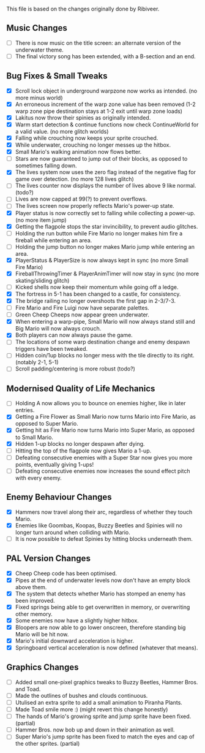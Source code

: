 This file is based on the changes originally done by Ribiveer.

## Music Changes
- [ ] There is now music on the title screen: an alternate version of the underwater theme.
- [ ] The final victory song has been extended, with a B-section and an end.

## Bug Fixes & Small Tweaks
- [x] Scroll lock object in underground warpzone now works as intended. (no more minus world)
- [x] An erroneous increment of the warp zone value has been removed (1-2 warp zone pipe destination stays at 1-2 exit until warp zone loads)
- [x] Lakitus now throw their spinies as originally intended.
- [x] Warm start detection & continue functions now check ContinueWorld for a valid value. (no more glitch worlds)
- [x] Falling while crouching now keeps your sprite crouched.
- [x] While underwater, crouching no longer messes up the hitbox.
- [x] Small Mario's walking animation now flows better.
- [ ] Stars are now guaranteed to jump out of their blocks, as opposed to sometimes falling down.
- [x] The lives system now uses the zero flag instead of the negative flag for game over detection. (no more 128 lives glitch)
- [ ] The lives counter now displays the number of lives above 9 like normal. (todo?)
- [ ] Lives are now capped at 99(?) to prevent overflows.
- [ ] The lives screen now properly reflects Mario's power-up state.
- [x] Player status is now correctly set to falling while collecting a power-up. (no more item jump)
- [X] Getting the flagpole stops the star invincibility, to prevent audio glitches.
- [ ] Holding the run button while Fire Mario no longer makes him fire a fireball while entering an area.
- [ ] Holding the jump button no longer makes Mario jump while entering an area.
- [x] PlayerStatus & PlayerSize is now always kept in sync (no more Small Fire Mario)
- [x] FireballThrowingTimer & PlayerAnimTimer will now stay in sync (no more skating/sliding glitch)
- [ ] Kicked shells now keep their momentum while going off a ledge.
- [x] The fortress in 5-1 has been changed to a castle, for consistency.
- [x] The bridge railing no longer overshoots the first gap in 2-3/7-3.
- [ ] Fire Mario and Fire Luigi now have separate palettes.
- [ ] Green Cheep Cheeps now appear green underwater.
- [x] When entering a warp-pipe, Small Mario will now always stand still and Big Mario will now always crouch.
- [x] Both players can now always pause the game.
- [ ] The locations of some warp destination change and enemy despawn triggers have been tweaked.
- [ ] Hidden coin/1up blocks no longer mess with the tile directly to its right. (notably 2-1, 5-1)
- [ ] Scroll padding/centering is more robust (todo?)

## Modernised Quality of Life Mechanics
- [ ] Holding A now allows you to bounce on enemies higher, like in later entries.
- [x] Getting a Fire Flower as Small Mario now turns Mario into Fire Mario, as opposed to Super Mario.
- [x] Getting hit as Fire Mario now turns Mario into Super Mario, as opposed to Small Mario.
- [x] Hidden 1-up blocks no longer despawn after dying.
- [ ] Hitting the top of the flagpole now gives Mario a 1-up.
- [ ] Defeating consecutive enemies with a Super Star now gives you more points, eventually giving 1-ups!
- [ ] Defeating consecutive enemies now increases the sound effect pitch with every enemy.

## Enemy Behaviour Changes
- [x] Hammers now travel along their arc, regardless of whether they touch Mario.
- [x] Enemies like Goombas, Koopas, Buzzy Beetles and Spinies will no longer turn around when colliding with Mario.
- [ ] It is now possible to defeat Spinies by hitting blocks underneath them.

## PAL Version Changes
- [x] Cheep Cheep code has been optimised.
- [x] Pipes at the end of underwater levels now don't have an empty block above them.
- [x] The system that detects whether Mario has stomped an enemy has been improved.
- [x] Fixed springs being able to get overwritten in memory, or overwriting other memory.
- [x] Some enemies now have a slightly higher hitbox.
- [x] Bloopers are now able to go lower onscreen, therefore standing big Mario will be hit now.
- [x] Mario's initial downward acceleration is higher.
- [x] Springboard vertical acceleration is now defined (whatever that means).

## Graphics Changes
- [ ] Added small one-pixel graphics tweaks to Buzzy Beetles, Hammer Bros. and Toad.
- [ ] Made the outlines of bushes and clouds continuous.
- [ ] Utulised an extra sprite to add a small animation to Piranha Plants.
- [ ] Made Toad smile more :) (might revert this change honestly)
- [ ] The hands of Mario's growing sprite and jump sprite have been fixed. (partial)
- [ ] Hammer Bros. now bob up and down in their animation as well.
- [ ] Super Mario's jump sprite has been fixed to match the eyes and cap of the other sprites. (partial)
